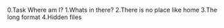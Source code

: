 0.Task Where am I?
1.Whats in there?
2.There is no place like home
3.The long format
4.Hidden files
